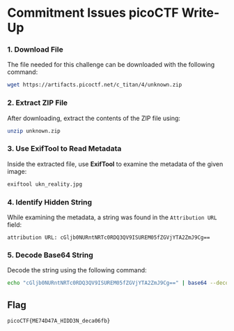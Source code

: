 # Commitment Issues picoCTF Write-Up

### 1. Download File
The file needed for this challenge can be downloaded with the following command:
```bash
wget https://artifacts.picoctf.net/c_titan/4/unknown.zip
```

### 2. Extract ZIP File
After downloading, extract the contents of the ZIP file using:
```bash
unzip unknown.zip
```

### 3. Use ExifTool to Read Metadata
Inside the extracted file, use **ExifTool** to examine the metadata of the given image:
```bash
exiftool ukn_reality.jpg
```

### 4. Identify Hidden String
While examining the metadata, a string was found in the `Attribution URL` field:
```
attribution URL: cGljb0NURntNRTc0RDQ3QV9ISUREM05fZGVjYTA2ZmJ9Cg==
```

### 5. Decode Base64 String
Decode the string using the following command:
```bash
echo "cGljb0NURntNRTc0RDQ3QV9ISUREM05fZGVjYTA2ZmJ9Cg==" | base64 --decode
```

## Flag
```
picoCTF{ME74D47A_HIDD3N_deca06fb}
```
